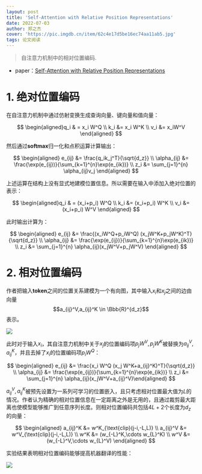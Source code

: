 ```yaml
---
layout: post
title: 'Self-Attention with Relative Position Representations'
date: 2022-07-03
author: 郑之杰
cover: 'https://pic.imgdb.cn/item/62c4e17d5be16ec74aa11ab5.jpg'
tags: 论文阅读
---
```


> 自注意力机制中的相对位置编码.

- paper：[Self-Attention with Relative Position Representations](https://arxiv.org/abs/1803.02155)

# 1. 绝对位置编码

在自注意力机制中通过仿射变换生成查询向量、键向量和值向量：

$$ \begin{aligned}q_i & = x_i W^Q \\ k_i &= x_i W^K \\ v_i &= x_iW^V  \end{aligned} $$

然后通过**softmax**归一化和点积运算计算输出：

$$ \begin{aligned} e_{ij} &= \frac{q_ik_j^T}{\sqrt{d_z}} \\ \alpha_{ij} &= \frac{\exp(e_{ij})}{\sum_{k=1}^{n}\exp(e_{ik})} \\ z_i &= \sum_{j=1}^{n} \alpha_{ij}v_j \end{aligned} $$

上述运算在结构上没有显式地建模位置信息。所以需要在输入中添加入绝对位置的表示：

$$ \begin{aligned}q_i & = (x_i+p_i) W^Q \\ k_i &= (x_i+p_i) W^K \\ v_i &= (x_i+p_i) W^V  \end{aligned} $$

此时输出计算为：

$$ \begin{aligned} e_{ij} &= \frac{(x_iW^Q+p_iW^Q)  (x_jW^K+p_jW^K)^T}{\sqrt{d_z}} \\ \alpha_{ij} &= \frac{\exp(e_{ij})}{\sum_{k=1}^{n}\exp(e_{ik})} \\ z_i &= \sum_{j=1}^{n} \alpha_{ij}(x_jW^V+p_jW^V)  \end{aligned} $$

# 2. 相对位置编码

作者把输入**token**之间的位置关系建模为一个有向图，其中输入$x_i$和$x_j$之间的边由向量$$a_{ij}^V,a_{ij}^K \in \Bbb{R}^{d_z}$$表示。

![](https://pic.imgdb.cn/item/62c4e6a35be16ec74aa5f9a2.jpg)

此时对于输入$x_i$，其自注意力机制中关于$x_j$的位置编码项$p_jW^V,p_jW^K$被替换为$a_{ij}^V,a_{ij}^K$，并且去掉了$x_i$的位置编码项$p_iW^Q$：

$$ \begin{aligned} e_{ij} &= \frac{x_i W^Q (x_j W^K+a_{ij}^K)^T}{\sqrt{d_z}} \\ \alpha_{ij} &= \frac{\exp(e_{ij})}{\sum_{k=1}^{n}\exp(e_{ik})} \\ z_i &= \sum_{j=1}^{n} \alpha_{ij}(x_jW^V+a_{ij}^V)\end{aligned} $$

$a_{ij}^V,a_{ij}^K$被预先设置为一系列可学习的位置嵌入，且只考虑相对位置最大值为$L$的情况。作者认为精确的相对位置信息在一定距离之外是无用的，且通过裁剪最大距离也使模型能够推广到任意序列长度。则相对位置编码共包括$4L+2$个长度为$d_z$的向量：

$$ \begin{aligned} a_{ij}^K &= w^K_{\text{clip}(j-i,-L,L)} \\ a_{ij}^V &= w^V_{\text{clip}(j-i,-L,L)} \\ w^K &= (w_{-L}^K,\cdots w_{L}^K) \\ w^V &= (w_{-L}^V,\cdots w_{L}^V) \end{aligned} $$

实验结果表明相对位置编码能够提高机器翻译的性能：

![](https://pic.imgdb.cn/item/62c4ee625be16ec74aadbee3.jpg)